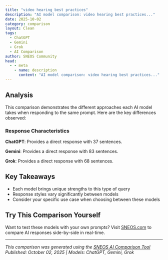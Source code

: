 ```yaml
---
title: "video hearing best practices"
description: "AI model comparison: video hearing best practices..."
date: 2025-10-02
category: comparison
layout: Clean
tags:
  - ChatGPT
  - Gemini
  - Grok
  - AI Comparison
author: SNEOS Community
head:
  - - meta
    - name: description
      content: "AI model comparison: video hearing best practices..."
---
```


<ChatComparison
  title="video hearing best practices"
  prompt="video hearing best practices"
  :responses='{"ChatGPT": "Certainly! Here are some best practices for conducting a video hearing to ensure it runs smoothly and professionally:\n\n### Before the Hearing\n1. **Test Technology in Advance**\n - Verify your internet connection is stable.\n - Test your video and audio equipment.\n - Familiarize yourself with the video conferencing platform features (mute/unmute, screen sharing, chat, raise hand).\n\n2. **Prepare Your Environment**\n - Choose a quiet, well-lit space with a neutral background.\n - Minimize distractions and background noise.\n - Inform others in your location about the hearing to avoid interruptions.\n\n3. **Organize Documents**\n - Have all relevant documents and evidence ready and easily accessible.\n - Prepare digital copies for screen-sharing if necessary.\n\n4. **Dress Professionally**\n - Wear appropriate attire as you would in an in-person hearing.\n\n### During the Hearing\n1. **Join Early**\n - Log in a few minutes early to resolve any technical issues.\n\n2. **Mute When Not Speaking**\n - Keep your microphone muted until you need to speak to avoid background noise.\n\n3. **Clear Communication**\n - Speak slowly and clearly.\n - Identify yourself before speaking, especially if multiple participants are involved.\n\n4. **Maintain Eye Contact**\n - Look at the camera to simulate eye contact with participants.\n\n5. **Follow Protocols**\n - Adhere to the hearing\u2019s procedures and respect the moderator or judge.\n\n6. **Use Screen Sharing Wisely**\n - Share documents or evidence only when appropriate and have them prepared beforehand.\n\n7. **Take Notes**\n - Keep notes during the hearing to remember key points or questions.\n\n### After the Hearing\n1. **Confirm Next Steps**\n - Clarify any follow-up actions or deadlines.\n\n2. **Technical Wrap-Up**\n - Save any recordings or digital materials as needed.\n\n3. **Provide Feedback**\n - Share any technical or procedural issues encountered to improve future hearings.\n\n---\n\nIf you would like, I can also provide a checklist or tips tailored to a specific type of video hearing (legal, administrative, mediation, etc.).", "Gemini": "Video hearings, or virtual court hearings, have become increasingly common. Here\u0027s a breakdown of best practices for participating in one, covering everything from preparation to conduct:\n\n**I. Preparation is Key:**\n\n* **Understand the Technology:**\n * **Test Your Equipment:** This is crucial. Do a practice run with the platform (Zoom, Teams, etc.) well in advance. Test your camera, microphone, and speakers. Ensure you know how to mute/unmute yourself, share your screen (if needed), and use the chat function.\n * **Check Your Internet Connection:** A stable, wired connection is ideal. If using Wi-Fi, be as close to the router as possible. Close other programs that may use bandwidth.\n * **Software Updates:** Ensure your operating system, browser, and video conferencing software are up-to-date.\n * **Learn Platform-Specific Instructions:** The court or hearing body will likely provide specific instructions on how to join the hearing, what to expect, and any platform-specific requirements. Read and follow these instructions carefully.\n * **Have a Backup Plan:** What happens if your internet fails? Have a backup connection (e.g., mobile hotspot) or know the phone number to call in (if available).\n* **Prepare Your Physical Environment:**\n * **Choose a Quiet Location:** Select a room where you won\u0027t be interrupted by noise from children, pets, other people, or external sounds (traffic, construction).\n * **Professional Background:** A neutral, uncluttered background is best. Avoid distracting patterns or personal items. Consider using a virtual background if appropriate and permitted by the court/hearing body. Make sure your virtual background doesn\u0027t have any distracting movements or lighting issues.\n * **Lighting:** Ensure your face is well-lit. Natural light from a window in front of you is ideal. If using artificial light, avoid harsh shadows. Ring lights can be effective.\n * **Camera Angle:** Position your camera at eye level. Avoid looking up or down at the camera. Use books or a stand to adjust your device\u0027s height.\n * **Minimize Distractions:** Turn off notifications on your computer and phone. Ask anyone else in the house to avoid making noise.\n * **Proper Attire:** Dress as you would for an in-person hearing. This demonstrates respect for the process.\n * **Clear Workspace:** Have all necessary documents, notes, and exhibits organized and readily accessible. A clean workspace will help you stay focused.\n* **Prepare Your Case/Testimony:**\n * **Review All Documents:** Be thoroughly familiar with all relevant documents, evidence, and legal precedents.\n * **Outline Your Arguments:** Prepare a clear and concise outline of your arguments or testimony.\n * **Practice Your Presentation:** Rehearse your presentation to ensure a smooth and confident delivery.\n * **Identify Key Points:** Know the most important points you want to convey.\n * **Prepare for Questions:** Anticipate potential questions from the judge/hearing officer and prepare your answers in advance.\n* **Communicate with the Court/Opposing Counsel (if applicable):**\n * **Notify the Court:** Inform the court/hearing body of any technical difficulties or special needs you may have well in advance.\n * **Exchange Documents:** Ensure all parties have exchanged all necessary documents and exhibits before the hearing.\n * **Agree on Procedures:** Discuss procedural matters with opposing counsel (if applicable) to streamline the hearing.\n\n**II. Conduct During the Hearing:**\n\n* **Join the Hearing Early:** Log in at least 10-15 minutes before the scheduled start time to address any last-minute technical issues.\n* **Mute Yourself When Not Speaking:** This minimizes background noise and prevents distractions. Remember to unmute yourself before speaking.\n* **Speak Clearly and Slowly:** Enunciate your words and speak at a moderate pace. Avoid mumbling or talking too quickly.\n* **Maintain Eye Contact (with the camera):** Looking directly at the camera helps create a sense of connection with the judge/hearing officer.\n* **Pay Attention:** Focus on the proceedings and avoid distractions. Don\u0027t multi-task or check your phone.\n* **Be Respectful and Professional:** Address the judge/hearing officer with the appropriate title (e.g., \u0022Your Honor,\u0022 \u0022Mr./Ms. [Name]\u0022). Maintain a polite and respectful demeanor at all times.\n* **Follow Instructions:** Listen carefully to the judge/hearing officer\u0027s instructions and follow them precisely.\n* **Wait Your Turn to Speak:** Avoid interrupting others. Raise your hand (virtually or physically) if you need to speak.\n* **Present Evidence Clearly:** If presenting exhibits, make sure they are clearly visible on the screen and that you explain their relevance.\n* **Be Honest and Truthful:** Always provide accurate and truthful information.\n* **Avoid Side Conversations:** Refrain from having private conversations with others during the hearing.\n* **Control Your Emotions:** Remain calm and composed, even if you disagree with something that is said.\n* **Minimize Movement:** Avoid fidgeting or making unnecessary movements that can be distracting.\n* **Be Aware of Body Language:** Maintain good posture and avoid slouching. Be mindful of your facial expressions.\n* **Take Notes:** Jot down important points or questions that arise during the hearing.\n* **If Technical Issues Arise:** If you experience technical difficulties, immediately notify the court/hearing body. Have a backup plan in place.\n* **Avoid Eating or Drinking:** Unless medically necessary, avoid eating or drinking during the hearing.\n\n**III. Post-Hearing:**\n\n* **Follow Up:** If the court requests additional information or documents, provide them promptly.\n* **Review the Record:** If a recording of the hearing is available, review it to ensure you understand the outcome and any next steps.\n* **Seek Clarification:** If you have any questions about the hearing or the court\u0027s decision, contact your attorney (if applicable) or the court clerk for clarification.\n\n**Important Considerations:**\n\n* **Court Rules:** Always adhere to the specific rules and procedures of the court or hearing body.\n* **Confidentiality:** Be mindful of the confidentiality of the proceedings. Avoid discussing the case with unauthorized individuals or sharing confidential information online.\n* **Legal Advice:** If you are representing yourself, consult with an attorney for legal advice if needed.\n\nBy following these best practices, you can ensure a smooth and effective participation in a video hearing. Remember that thorough preparation and professional conduct are essential for a positive outcome. Good luck!\n", "Grok": "I believe you meant \u0022video conferencing best practices\u0022 or \u0022virtual hearing best practices\u0022 in the context of online meetings, court hearings, or similar settings. Below are some best practices for participating in a video hearing or conference to ensure clarity, professionalism, and effectiveness:\n\n---\n\n### **1. Technical Preparation**\n- **Test Your Equipment in Advance**: Check your camera, microphone, and speakers/headphones before the hearing. Ensure they are functioning properly.\n- **Stable Internet Connection**: Use a wired connection (Ethernet) if possible to avoid disruptions. Have a backup plan (e.g., mobile hotspot) in case of connectivity issues.\n- **Update Software**: Ensure your video conferencing platform (Zoom, Microsoft Teams, etc.) is updated to the latest version to avoid compatibility issues.\n- **Charge Devices**: Make sure your laptop or device is fully charged or plugged in during the hearing to avoid interruptions.\n- **Backup Device**: Have a secondary device ready in case your primary device fails.\n\n---\n\n### **2. Environment Setup**\n- **Quiet Location**: Choose a private, quiet space with minimal background noise. Inform others in your household or workspace to avoid interruptions.\n- **Good Lighting**: Position yourself in a well-lit area with light in front of you (not behind) to avoid backlighting or shadows on your face.\n- **Neutral Background**: Use a clean, clutter-free background or a virtual background if allowed by the platform or hearing rules. Avoid distracting visuals.\n- **Camera Positioning**: Place your camera at eye level and ensure your face is centered in the frame. Avoid extreme angles (e.g., camera too low or too high).\n- **Minimize Distractions**: Silence notifications on your computer and phone. Close unnecessary applications to avoid pop-ups during the hearing.\n\n---\n\n### **3. Professional Conduct**\n- **Dress Appropriately**: Wear professional attire as if you were attending an in-person hearing or meeting, especially for court proceedings or formal settings.\n- **Punctuality**: Join the video hearing a few minutes early to account for technical issues and to demonstrate respect for others\u2019 time.\n- **Body Language**: Sit up straight, maintain eye contact by looking at the camera, and avoid fidgeting or multitasking during the hearing.\n- **Mute When Not Speaking**: Keep your microphone muted when you\u2019re not speaking to prevent background noise from disrupting the session.\n- **Speak Clearly**: Speak slowly and clearly, and avoid speaking over others. Wait for your turn to avoid audio overlap.\n\n---\n\n### **4. Communication Tips**\n- **Introduce Yourself**: When speaking for the first time, state your name and role (if applicable) for clarity, especially in large hearings.\n- **Use Headphones**: If possible, use headphones with a built-in microphone to reduce echo and improve audio quality.\n- **Avoid Side Conversations**: Refrain from private chats or side conversations during the hearing, as they may be visible or audible to others.\n- **Raise Hand Feature**: If the platform has a \u201Craise hand\u201D feature, use it to signal when you wish to speak instead of interrupting.\n- **Clarify if Needed**: If you didn\u2019t hear something or there\u2019s a technical issue, politely ask for repetition or clarification.\n\n---\n\n### **5. Platform Familiarity**\n- **Learn the Tools**: Familiarize yourself with the video conferencing platform\u2019s features (mute/unmute, chat, screen sharing, etc.) before the hearing.\n- **Follow Guidelines**: Adhere to any specific instructions provided by the host or organization regarding platform use or hearing protocols.\n- **Chat Etiquette**: Use the chat feature only for relevant communications or as instructed by the host/organizer.\n- **Recording Rules**: Do not record the hearing unless explicitly permitted, as this may violate privacy or legal guidelines.\n\n---\n\n### **6. Privacy and Security**\n- **Secure Access**: Use the provided meeting link or ID and password to join. Avoid sharing meeting details publicly.\n- **Private Space**: Ensure no one else can overhear sensitive discussions or see confidential documents on your screen.\n- **Log Out Properly**: Once the hearing is over, log out of the session and close the application to prevent unauthorized access.\n\n---\n\n### **7. For Legal or Formal Hearings (e.g., Court Proceedings)**\n- **Know the Rules**: Review any specific guidelines or protocols issued by the court or organization (e.g., how to address the judge, submission of evidence, etc.).\n- **Identify Yourself Clearly**: When requested, provide your full name and any relevant identification for the record.\n- **Prepare Documents**: Have all necessary documents or evidence digitized and easily accessible on your device if they need to be shared or referenced.\n- **Witness Protocols**: If you\u2019re a witness, ensure you\u2019re alone in the room (unless otherwise instructed) to maintain the integrity of your testimony.\n- **Formal Address**: Use appropriate titles (e.g., \u201CYour Honor\u201D) and maintain a respectful tone at all times.\n\n---\n\n### **8. Troubleshooting During the Hearing**\n- **Audio/Video Issues**: If your audio or video stops working, use the chat feature to inform the host or organizer. Restart the application if necessary.\n- **Rejoining**: If disconnected, try to rejoin using the original link or contact the organizer for assistance.\n- **Backup Communication**: Have the organizer\u2019s or host\u2019s phone number or email handy in case you cannot rejoin the hearing.\n\n---\n\nBy following these best practices, you can ensure a smooth, professional, and effective video hearing or conference experience. If you meant something more specific (like accessibility for hearing-impaired individuals or something else), please clarify, and I\u2019d be happy to provide more tailored guidance!"}' 
  published-date="00:15"
/>

## Analysis

This comparison demonstrates the different approaches each AI model takes when responding to the same prompt. Here are the key differences observed:

### Response Characteristics

**ChatGPT**: Provides a direct response with 37 sentences. 

**Gemini**: Provides a direct response with 83 sentences. 

**Grok**: Provides a direct response with 68 sentences. 

## Key Takeaways

- Each model brings unique strengths to this type of query
- Response styles vary significantly between models
- Consider your specific use case when choosing between these models

## Try This Comparison Yourself

Want to test these models with your own prompts? Visit [SNEOS.com](https://sneos.com) to compare AI responses side-by-side in real-time.

---

*This comparison was generated using the [SNEOS AI Comparison Tool](https://sneos.com)*
*Published: October 02, 2025 | Models: ChatGPT, Gemini, Grok*
